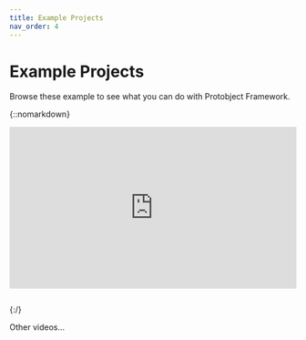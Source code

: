 ```yaml
---
title: Example Projects
nav_order: 4
---
```


# Example Projects
Browse these example to see what you can do with Protobject Framework.

{::nomarkdown}
    <div style="position: relative; padding-bottom: 56.25%; height: 0; overflow: hidden; max-width: 100%; height: auto; margin-bottom: 2em;">
        <iframe src="https://www.youtube.com/embed/IQPKAOCOn-g" frameborder="0" allowfullscreen style="position: absolute; top: 0; left: 0; width: 100%; height: 100%;"></iframe>
    </div>
{:/}

Other videos...
